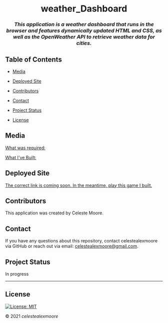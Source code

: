 <div align="center">

# weather_Dashboard

### _This application is a weather dashboard that runs in the browser and features dynamically updated HTML and CSS, as well as the OpenWeather API to retrieve weather data for cities._

</div>

## Table of Contents

- [Media](#Media)

- [Deployed Site](#deployed-site)

- [Contributors](#Contributors)

- [Contact](#Contact)

- [Project Status](#project-status)

- [License](#License)

## Media

[What was required:](./assets/images/06-server-side-apis-homework-demo.png)

[What I've Built:](./assets/images/appPhoto.png)

## Deployed Site

[The correct link is coming soon. In the meantime, play this game I built.](https://celestealexmoore.github.io/Rock-Paper-Scissors/)

## Contributors

This application was created by Celeste Moore.

## Contact

If you have any questions about this repository, contact celestealexmoore via GitHub or reach out via email:
celestealexmoore@gmail.com.

## Project Status

In progress

---

## License

[![License: MIT](https://img.shields.io/badge/License-MIT-blueviolet.svg)](https://opensource.org/licenses/MIT)

© 2021 _celestealexmoore_
